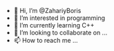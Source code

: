 - 👋 Hi, I’m @ZahariyBoris
- 👀 I’m interested in programming
- 🌱 I’m currently learning C++
- 💞️ I’m looking to collaborate on ...
- 📫 How to reach me ...

<!---
ZahariyBoris/ZahariyBoris is a ✨ special ✨ repository because its `README.md` (this file) appears on your GitHub profile.
You can click the Preview link to take a look at your changes.
--->
